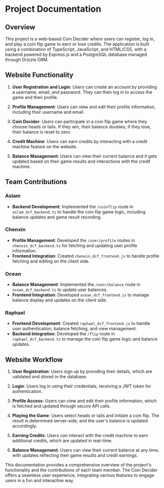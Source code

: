 # Project Documentation

## Overview

This project is a web-based Coin Decider where users can register, log in, and play a coin flip game to earn or lose credits. The application is built using a combination of TypeScript, JavaScript, and HTML/CSS, with a backend powered by Express.js and a PostgreSQL database managed through Drizzle ORM.

## Website Functionality

1. **User Registration and Login**: Users can create an account by providing a username, email, and password. They can then log in to access the game and their profile.

2. **Profile Management**: Users can view and edit their profile information, including their username and email.

3. **Coin Decider**: Users can participate in a coin flip game where they choose heads or tails. If they win, their balance doubles; if they lose, their balance is reset to zero.

4. **Credit Machine**: Users can earn credits by interacting with a credit machine feature on the website.

5. **Balance Management**: Users can view their current balance and it gets updated based on their game results and interactions with the credit machine.

## Team Contributions

### Aslam
- **Backend Development**: Implemented the `/coinflip` route in `aslam_dcf_backend.ts` to handle the coin flip game logic, including balance updates and game result recording.

### Chenxin
- **Profile Management**: Developed the `/user/profile` routes in `chenxin_dcf_backend.ts` for fetching and updating user profile information.
- **Frontend Integration**: Created `chenxin_dcf_frontend.js` to handle profile fetching and editing on the client side.

### Ocean
- **Balance Management**: Implemented the `/user/balance` route in `ocean_dcf_backend.ts` to update user balances.
- **Frontend Integration**: Developed `ocean_dcf_frontend.js` to manage balance display and updates on the client side.

### Raphael
- **Frontend Development**: Created `raphael_dcf_frontend.js` to handle user authentication, balance fetching, and view management.
- **Backend Integration**: Developed the `/flip` route in `raphael_dcf_backend.ts` to manage the coin flip game logic and balance updates.

## Website Workflow

1. **User Registration**: Users sign up by providing their details, which are validated and stored in the database.

2. **Login**: Users log in using their credentials, receiving a JWT token for authentication.

3. **Profile Access**: Users can view and edit their profile information, which is fetched and updated through secure API calls.

4. **Playing the Game**: Users select heads or tails and initiate a coin flip. The result is determined server-side, and the user's balance is updated accordingly.

5. **Earning Credits**: Users can interact with the credit machine to earn additional credits, which are updated in real-time.

6. **Balance Management**: Users can view their current balance at any time, with updates reflecting their game results and credit earnings.

This documentation provides a comprehensive overview of the project's functionality and the contributions of each team member. The Coin Decider offers a seamless user experience, integrating various features to engage users in a fun and interactive way.
